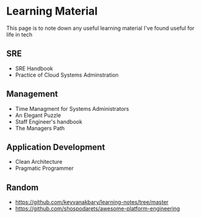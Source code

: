 # Learning Material

This page is to note down any useful learning material I've found useful for life in tech

## SRE

- SRE Handbook
- Practice of Cloud Systems Adminstration

## Management

- Time Managment for Systems Administrators
- An Elegant Puzzle
- Staff Engineer's handbook
- The Managers Path

## Application Development

- Clean Architecture
- Pragmatic Programmer

## Random

- <https://github.com/keyvanakbary/learning-notes/tree/master>
- <https://github.com/shospodarets/awesome-platform-engineering>
